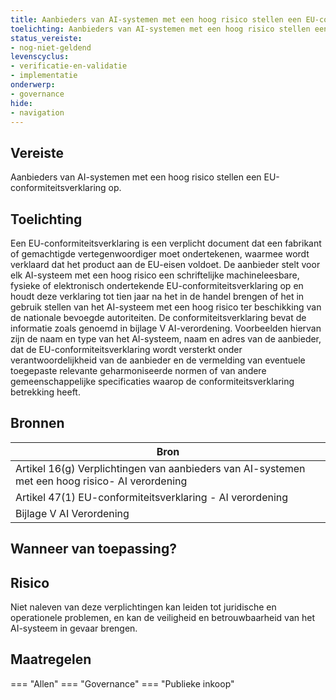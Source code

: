 ```yaml
---
title: Aanbieders van AI-systemen met een hoog risico stellen een EU-conformiteitsverklaring op
toelichting: Aanbieders van AI-systemen met een hoog risico stellen een EU-conformiteitsverklaring op.
status_vereiste:
- nog-niet-geldend
levenscyclus:
- verificatie-en-validatie
- implementatie
onderwerp:
- governance
hide:
- navigation
---
```


<!-- tags -->
## Vereiste

Aanbieders van AI-systemen met een hoog risico stellen een EU-conformiteitsverklaring op.

## Toelichting

Een EU-conformiteitsverklaring is een verplicht document dat een fabrikant of gemachtigde vertegenwoordiger moet ondertekenen, waarmee wordt verklaard dat het product aan de EU-eisen voldoet.
De aanbieder stelt voor elk AI-systeem met een hoog risico een schriftelijke machineleesbare, fysieke of elektronisch ondertekende EU-conformiteitsverklaring op en houdt deze verklaring tot tien jaar na het in de handel brengen of het in gebruik stellen van het AI-systeem met een hoog risico ter beschikking van de nationale bevoegde autoriteiten.
De conformiteitsverklaring bevat de informatie zoals genoemd in bijlage V AI-verordening.
Voorbeelden hiervan zijn de naam en type van het AI-systeem, naam en adres van de aanbieder, dat de EU-conformiteitsverklaring wordt versterkt onder verantwoordelijkheid van de aanbieder en de vermelding van eventuele toegepaste relevante geharmoniseerde normen of van andere gemeenschappelijke specificaties waarop de conformiteitsverklaring betrekking heeft.

## Bronnen

| Bron                        |
|-----------------------------|
|Artikel 16(g) Verplichtingen van aanbieders van AI-systemen met een hoog risico- AI verordening|
|Artikel 47(1) EU-conformiteitsverklaring - AI verordening|
|Bijlage V AI Verordening|

## Wanneer van toepassing?


## Risico

Niet naleven van deze verplichtingen kan leiden tot juridische en operationele problemen, en kan de veiligheid en betrouwbaarheid van het AI-systeem in gevaar brengen.


## Maatregelen

=== "Allen"
	<!-- list_maatregelen vereiste/EU_conformiteitsverklaring_hoog_risico -->
=== "Governance"
	<!-- list_maatregelen vereiste/EU_conformiteitsverklaring_hoog_risico onderwerp/governance -->
=== "Publieke inkoop"
	<!-- list_maatregelen vereiste/EU_conformiteitsverklaring_hoog_risico onderwerp/publieke-inkoop -->
